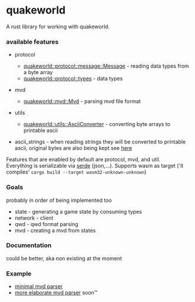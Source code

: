 quakeworld
=====
A rust library for working with quakeworld. 
### available features
 * protocol
   * [quakeworld::protocol::message::Message](./src/protocol/message.rs) - reading data types from a byte array
   * [quakeworld::protocol::types](./src/protocol/types.rs) - data types

 * mvd
   * [quakeworld::mvd::Mvd](./src/mvd/mod.rs) - parsing mvd file format

 * utils 
   * [quakeworld::utils::AsciiConverter](./src/utils/ascii_converter.rs) - converting byte arrays to printable ascii

 * ascii_strings - when reading strings they will be converted to printable ascii, original bytes are also being kept see [here](./src/protocol/types.rs#L12)

Features that are enabled by default are protocol, mvd, and util.  
Everything is serializable via [serde](https://github.com/serde-rs/serde) (json,...). Supports wasm as target ('it compiles' ```cargo build --target wasm32-unknown-unknown```) 

### Goals 
probably in order of being implemented too
* state - generating a game state by consuming types
* network - client
* qwd - qwd format parsing
* mvd - creating a mvd from states

### Documentation
could be better, aka non existing at the moment

### Example
  * [minimal mvd parser](./examples/mvd_parser.rs)
  * [more elaborate mvd parser](https://github.com/jogi1/statyr) soon™
